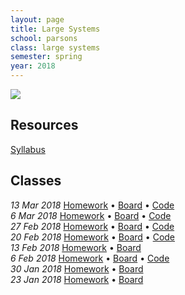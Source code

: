 ```yaml
---
layout: page
title: Large Systems
school: parsons
class: large systems
semester: spring
year: 2018
---
```


![](internet.gif)

## Resources

[Syllabus](PGTE_5566_A_NASSER_SP18.pdf)

## Classes
*13 Mar 2018* [Homework](week-8/homework) &bull;
              [Board](https://cdn.rawgit.com/nasser/beb22392f56b72073165f89793bac235/raw/electron.svg) &bull;
              [Code](https://gist.github.com/nasser/395510e906192f8ba27c078d7ed95f37)  
*6 Mar 2018* [Homework](week-7/homework) &bull;
             [Board](https://cdn.rawgit.com/nasser/35c3dc1d119db056cd3acc65aa5c7396/raw/local-networks.svg) &bull;
             [Code](https://gist.github.com/nasser/395510e906192f8ba27c078d7ed95f37)  
*27 Feb 2018* [Homework](week-6/homework) &bull;
              [Board](https://cdn.rawgit.com/nasser/de1af30c1be90998079a532a9238d3c3/raw/node-sockets.svg) &bull;
              [Code](https://gist.github.com/nasser/71fa7bee711278954ba37634ee79d3b6)  
*20 Feb 2018* [Homework](week-5/homework) &bull;
              [Board](https://cdn.rawgit.com/nasser/65c191d8eae2689a280f864cd67b1b0c/raw/javascript.svg) &bull;
              [Code](https://gist.github.com/nasser/2eee57270ba282c67158803f61bc8e34)  
*13 Feb 2018* [Homework](week-4/homework) &bull;
              [Board](https://cdn.rawgit.com/nasser/ad4b0038d366010beacedc263b75ab1b/raw/apis.svg)  
*6 Feb 2018* [Homework](week-3/homework) &bull;
             [Board](https://cdn.rawgit.com/nasser/a04c7479b733b6a4b107879d42419aaa/raw/serialization.svg) &bull;
             [Code](https://gist.github.com/nasser/5eba676b2e3bf23198009b3529524587)  
*30 Jan 2018* [Homework](week-2/homework) &bull;
              [Board](https://cdn.rawgit.com/nasser/0c33f9688064e6bf0959e3e1eed5e642/raw/internet.svg)  
*23 Jan 2018* [Homework](week-1/homework) &bull;
              [Board](https://cdn.rawgit.com/nasser/6451598807a7e7da13426b51a9840354/raw/large-systems-intro.svg)
